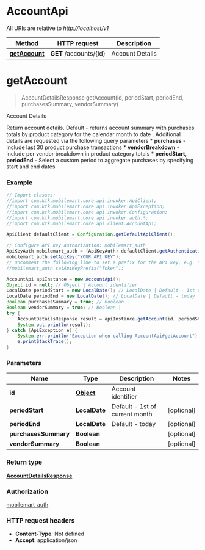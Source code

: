 # AccountApi

All URIs are relative to *http://localhost/v1*

Method | HTTP request | Description
------------- | ------------- | -------------
[**getAccount**](AccountApi.md#getAccount) | **GET** /accounts/{id} | Account Details


<a name="getAccount"></a>
# **getAccount**
> AccountDetailsResponse getAccount(id, periodStart, periodEnd, purchasesSummary, vendorSummary)

Account Details

Return account details. Default - returns account summary with purchases totals by product category for the calendar month to date .   Additional details are requested via the following query parameters   * **purchases** - include last 30 product purchase transactions   * **vendorBreakdown** - include per vendor breakdown in product category totals   * **periodStart, periodEnd** - Select a custom period to aggregate purchases by specifying start and end dates    

### Example
```java
// Import classes:
//import com.ktk.mobilemart.core.api.invoker.ApiClient;
//import com.ktk.mobilemart.core.api.invoker.ApiException;
//import com.ktk.mobilemart.core.api.invoker.Configuration;
//import com.ktk.mobilemart.core.api.invoker.auth.*;
//import com.ktk.mobilemart.core.api.client.AccountApi;

ApiClient defaultClient = Configuration.getDefaultApiClient();

// Configure API key authorization: mobilemart_auth
ApiKeyAuth mobilemart_auth = (ApiKeyAuth) defaultClient.getAuthentication("mobilemart_auth");
mobilemart_auth.setApiKey("YOUR API KEY");
// Uncomment the following line to set a prefix for the API key, e.g. "Token" (defaults to null)
//mobilemart_auth.setApiKeyPrefix("Token");

AccountApi apiInstance = new AccountApi();
Object id = null; // Object | Account identifier
LocalDate periodStart = new LocalDate(); // LocalDate | Default - 1st of current month
LocalDate periodEnd = new LocalDate(); // LocalDate | Default - today
Boolean purchasesSummary = true; // Boolean | 
Boolean vendorSummary = true; // Boolean | 
try {
    AccountDetailsResponse result = apiInstance.getAccount(id, periodStart, periodEnd, purchasesSummary, vendorSummary);
    System.out.println(result);
} catch (ApiException e) {
    System.err.println("Exception when calling AccountApi#getAccount");
    e.printStackTrace();
}
```

### Parameters

Name | Type | Description  | Notes
------------- | ------------- | ------------- | -------------
 **id** | [**Object**](.md)| Account identifier |
 **periodStart** | **LocalDate**| Default - 1st of current month | [optional]
 **periodEnd** | **LocalDate**| Default - today | [optional]
 **purchasesSummary** | **Boolean**|  | [optional]
 **vendorSummary** | **Boolean**|  | [optional]

### Return type

[**AccountDetailsResponse**](AccountDetailsResponse.md)

### Authorization

[mobilemart_auth](../README.md#mobilemart_auth)

### HTTP request headers

 - **Content-Type**: Not defined
 - **Accept**: application/json

